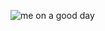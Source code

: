 ![me on a good day](https://www.google.com/imgres?imgurl=https%3A%2F%2Fi.pinimg.com%2Foriginals%2F49%2F2c%2Fa0%2F492ca0115ec932753e02ff00352a28ec.jpg&imgrefurl=https%3A%2F%2Fwww.pinterest.com%2Fpin%2F432416001695633872%2F&docid=6HDtZgzZiWSBqM&tbnid=ZBWE1oYMLzBI_M%3A&vet=10ahUKEwjItsS1tNrhAhWJw1QKHe_XAgwQMwg-KAAwAA..i&w=500&h=735&bih=811&biw=1401&q=smiling%20donkey&ved=0ahUKEwjItsS1tNrhAhWJw1QKHe_XAgwQMwg-KAAwAA&iact=mrc&uact=8)
